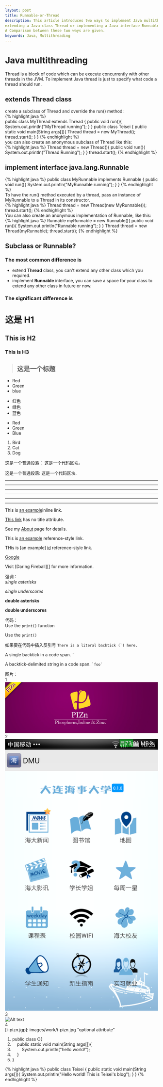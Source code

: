 ```yaml
---
layout: post
title: Runnable-or-Thread
description: This article introduces two ways to implement Java multithreading, 
extending a Java class Thread or implementing a Java interface Runnable.
A Comparison between these two ways are given.
keywords: Java, Multithreading
---  
```

# Java multithreading  
Thread is a block of code which can be execute concurrently with other threads in the JVM.
To implement Java thread is just to specify what code a thread should run.  

## extends Thread class  
create a subclass of Thread and override the run() method:  
{% highlight java %}  
  public class MyThread extends Thread {
    public void run(){
      System.out.println("MyThread running");
    }
  }
  public class Teisei {
    public static void main(String args[]){
      Thread thread = new MyThread();
      thread.start();
    }
  }
{% endhighlight %}  
you can also create an anonymous subclass of Thread like this:    
{% highlight java %}
  Thread thread = new Thread(){
    public void run(){
      System.out.println("Thread Running");
    }
  }
thread.start();
{% endhighlight %}




## implement interface  java.lang.Runnable  
{% highlight java %}
  public class MyRunnable implements Runnable {
    public void run(){
       System.out.println("MyRunnable running");
    }
  }
{% endhighlight %}  
To have the run() method executed by a thread, pass an instance of MyRunnable to a Thread in its constructor.  
{% highlight java %}
   Thread thread = new Thread(new MyRunnable());
   thread.start();
{% endhighlight %}  
You can also create an anonymous implementation of Runnable, like this:  
{% highlight java %}
  Runnable myRunnable = new Runnable(){
    public void run(){
      System.out.println("Runnable running");
    }
  }
  Thread thread = new Thread(myRunnable);
  thread.start();
{% endhighlight %}    


## Subclass or Runnable?  
### The most common difference is  
+ extend **Thread** class, you can't extend any other class which you required.  
+ implement **Runnable** interface, you can save a space for your class to extend any other class in future or now.  
### The significant difference is  




# 这是 H1   
## This is H2   
### This is H3

>## 这是一个标题

* Red
* Green
* blue

- 红色
- 绿色
- 蓝色

+ Red
+ Green
+ Blue

1. Bird
2. Cat
3. Dog

这是一个普通段落：
    这是一个代码区块。
    
这是一个普通段落:
    这是一个代码区块.
    
***
* * *
*****
* * * * *
- - -
--------------------

This is [an example](http://teisei.github.io "Title")inline link.

[This link](http://teisei.github.io) has no title attribute.

See my [About](/about/) page for details.

This is [an example][id] reference-style link.

THis is [an example] [id] reference-style link.

[id]: http://example.com/ "optional title here"

[Google][]

[Google]: http://www.google.com

Visit [Daring Fireball][]  for more information.


强调：  
*single asterisks*

_single underscores_

**double asterisks**

__double underscores__


代码：  
Use the `print()` function  

<p>Use the <code>print()</code></p>

如果要在代码中插入反引号
``There is a literal backtick (`) here.``

A single backtick in a code span. `` ` ``

A backtick-delimited string in a code span. `` `foo` ``



图片：   
1  
![Alt text](images/work/i-pizn.jpg)     
2  
![Alt text](images/work/Campus_App.png "Optional title")   
3   
![Alt text][id]    
4    
[i-pizn.jgp]: images/work/i-pizn.jpg   "optional attribute"

<div class="dp-highlighter"><div class="bar"></div><ol class="dp-j" start="1"><li class="alt"><span><span class="keyword">public</span><span>&nbsp;</span><span class="keyword">class</span><span>&nbsp;C{&nbsp;&nbsp;</span></span></li><li class=""><span>&nbsp;&nbsp;&nbsp;&nbsp;<span class="keyword">public</span><span>&nbsp;</span><span class="keyword">static</span><span>&nbsp;</span><span class="keyword">void</span><span>&nbsp;main(String&nbsp;args[]){&nbsp;&nbsp;</span></span></li><li class="alt"><span>&nbsp;&nbsp;&nbsp;&nbsp;&nbsp;&nbsp;&nbsp;&nbsp;System.out.println(<span class="string">"hello&nbsp;world!"</span><span>);&nbsp;&nbsp;</span></span></li><li class=""><span>&nbsp;&nbsp;&nbsp;&nbsp;}&nbsp;&nbsp;</span></li><li class="alt"><span>}&nbsp;&nbsp;</span></li></ol></div>


{% highlight java %}
public class Teisei {
    public static void main(String args[]){
        System.out.println("Hello world! This is Teisei's blog");
    }
}
{% endhighlight %}